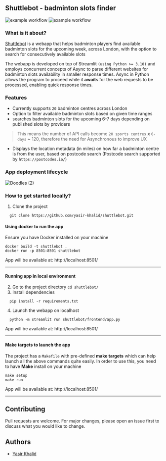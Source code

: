 ## Shuttlebot - badminton slots finder
![example workflow](https://github.com/yasir-khalid/shuttlebot/actions/workflows/Automated-PR-tests.yml/badge.svg) ![example workflow](https://github.com/yasir-khalid/shuttlebot/actions/workflows/deploy-to-registry.yml/badge.svg)

 
### What is it about?
[Shuttlebot](https://shuttle-bot.onrender.com/) is a webapp that helps badminton players find
available badminton slots for the upcoming week, across London,
with the option to search for consecutively available slots

The webapp is developed on top of Streamlit `(using Python >= 3.10)` and employs concurrent concepts of Async to parse different websites for badminton slots availability in smaller response times. Async in Python allows the program to proceed while it **await**s for the web requests to be processed, enabling quick response times.

### Features
- Currently supports `20` badminton centres across London
- Option to filter available badminton slots based on given time ranges
- searches badminton slots for the upcoming 6-7 days depending on published slots by providers
> This means the number of API calls become `20 sports centres` **x** `6-days` **~** 120, therefore the need for Asynchronous to improve UX
- Displays the location metadata (in miles) on how far a badminton centre is from the user,
  based on postcode search (Postcode search supported by `https://postcodes.io/`)

### App deployment lifecycle
![Doodles (2)](https://github.com/yasir-khalid/shuttlebot/assets/29762458/5020fac5-f409-476b-b5d5-5b9b485ec09e)

### How to get started locally?

1. Clone the project
```commandline
  git clone https://github.com/yasir-khalid/shuttlebot.git
```

#### Using docker to run the app
Ensure you have Docker installed on your machine
```commandline
docker build -t shuttlebot .
docker run -p 8501:8501 shuttlebot
```
App will be available at: http://localhost:8501/

---

#### Running app in local environment

2. Go to the project directory `cd shuttlebot/`
3. Install dependencies

```commandline
  pip install -r requirements.txt
```

4. Launch the webapp on localhost

```commandline
  python -m streamlit run shuttlebot/frontend/app.py
```
App will be available at: http://localhost:8501/

---

#### Make targets to launch the app
The project has a `Makefile` with pre-defined **make targets** which can help launch all the above
commands quite easily. In order to use this, you need to have **Make** install on your machine
```commandline
make setup
make run
```
App will be available at: http://localhost:8501/

---

## Contributing

Pull requests are welcome. For major changes, please open an issue first
to discuss what you would like to change.


## Authors
- [Yasir Khalid](https://www.linkedin.com/in/yasir-khalid)
